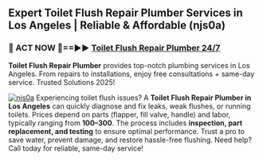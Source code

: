 ## Expert Toilet Flush Repair Plumber Services in Los Angeles | Reliable & Affordable (njs0a)  

<h3>🚿 ACT NOW 🌟==►► <a href="https://tinyurl.com/2ne6vx2x" rel="nofollow">Toilet Flush Repair Plumber 24/7</a></h3>

**Toilet Flush Repair Plumber** provides top-notch plumbing services in Los Angeles. From repairs to installations, enjoy free consultations + same-day service. Trusted Solutions 2025!

[![njs0a](https://i.imgur.com/4PFF4AK.jpeg)](https://tinyurl.com/2ne6vx2x)
Experiencing toilet flush issues? A **Toilet Flush Repair Plumber in Los Angeles** can quickly diagnose and fix leaks, weak flushes, or running toilets. Prices depend on parts (flapper, fill valve, handle) and labor, typically ranging from **$100–$300**. The process includes **inspection, part replacement, and testing** to ensure optimal performance. Trust a pro to save water, prevent damage, and restore hassle-free flushing. Need help? Call today for reliable, same-day service!